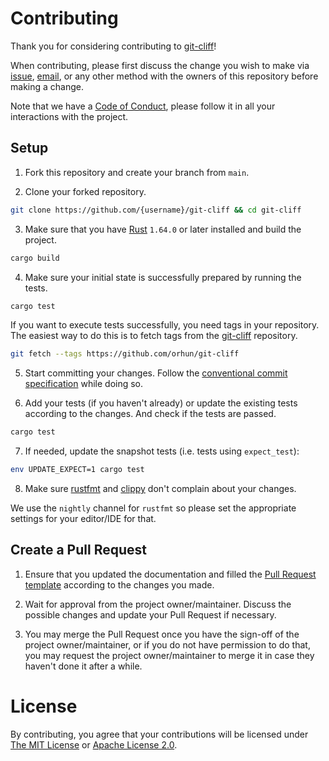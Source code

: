 # Contributing

Thank you for considering contributing to [git-cliff](https://github.com/orhun/git-cliff)!

When contributing, please first discuss the change you wish to make via [issue](https://github.com/orhun/git-cliff/issues),
[email](mailto:orhunparmaksiz@gmail.com), or any other method with the owners of this repository before making a change.

Note that we have a [Code of Conduct](./CODE_OF_CONDUCT.md), please follow it in all your interactions with the project.

## Setup

1. Fork this repository and create your branch from `main`.

2. Clone your forked repository.

```sh
git clone https://github.com/{username}/git-cliff && cd git-cliff
```

3. Make sure that you have [Rust](https://www.rust-lang.org/) `1.64.0` or later installed and build the project.

```sh
cargo build
```

4. Make sure your initial state is successfully prepared by running the tests.

```sh
cargo test
```

If you want to execute tests successfully, you need tags in your repository. The easiest way to do this is to fetch tags from the [git-cliff](https://github.com/orhun/git-cliff) repository.

```sh
git fetch --tags https://github.com/orhun/git-cliff
```

5. Start committing your changes. Follow the [conventional commit specification](https://www.conventionalcommits.org/) while doing so.

6. Add your tests (if you haven't already) or update the existing tests according to the changes. And check if the tests are passed.

```sh
cargo test
```

7. If needed, update the snapshot tests (i.e. tests using `expect_test`):

```sh
env UPDATE_EXPECT=1 cargo test
```

8. Make sure [rustfmt](https://github.com/rust-lang/rustfmt) and [clippy](https://github.com/rust-lang/rust-clippy) don't complain about your changes.

We use the `nightly` channel for `rustfmt` so please set the appropriate settings for your editor/IDE for that.

## Create a Pull Request

1. Ensure that you updated the documentation and filled the [Pull Request template](./.github/PULL_REQUEST_TEMPLATE.md) according to the changes you made.

2. Wait for approval from the project owner/maintainer. Discuss the possible changes and update your Pull Request if necessary.

3. You may merge the Pull Request once you have the sign-off of the project owner/maintainer, or if you do not have permission to do that, you may request the project owner/maintainer to merge it in case they haven't done it after a while.

# License

By contributing, you agree that your contributions will be licensed under [The MIT License](./LICENSE-MIT) or [Apache License 2.0](./LICENSE-APACHE).

